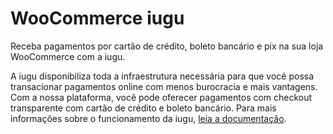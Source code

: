 # WooCommerce iugu

Receba pagamentos por cartão de crédito, boleto bancário e pix na sua loja WooCommerce com a iugu.

A iugu disponibiliza toda a infraestrutura necessária para que você possa transacionar pagamentos online com menos burocracia e mais vantagens. Com a nossa plataforma, você pode oferecer pagamentos com checkout transparente com cartão de crédito e boleto bancário. Para mais informações sobre o funcionamento da iugu, [leia a documentação](https://docs.iugu.com).